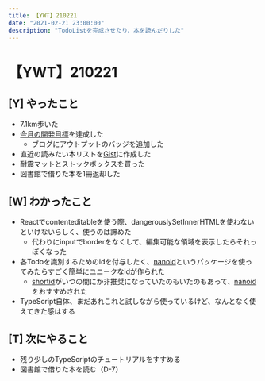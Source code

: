 ```yaml
---
title: 【YWT】210221
date: "2021-02-21 23:00:00"
description: "TodoListを完成させたり、本を読んだりした"
---
```


# 【YWT】210221

## [Y] やったこと

- 7.1km歩いた
- [今月の開発目標](https://todolist.expfrom.me/)を達成した
  - ブログにアウトプットのバッジを追加した
- 直近の読みたい本リストを[Gist](https://gist.github.com/LeeDDHH/a55c1d8ed644de17e1cdae6cf621236e)に作成した
- 耐震マットとストックボックスを買った
- 図書館で借りた本を1冊返却した

## [W] わかったこと

- Reactでcontenteditableを使う際、dangerouslySetInnerHTMLを使わないといけないらしく、使うのは諦めた
  - 代わりにinputでborderをなくして、編集可能な領域を表示したらそれっぽくなった
- 各Todoを識別するためのidを付与したく、[nanoid](https://github.com/ai/nanoid)というパッケージを使ってみたらすごく簡単にユニークなidが作られた
  - [shortid](https://github.com/dylang/shortid)がいつの間にか非推奨になっていたのもいたのもあって、[nanoid](https://github.com/ai/nanoid)をおすすめされた
- TypeScript自体、まだあれこれと試しながら使っているけど、なんとなく使えてきた感はする

## [T] 次にやること

- 残り少しのTypeScriptのチュートリアルをすすめる
- 図書館で借りた本を読む（D-7）
